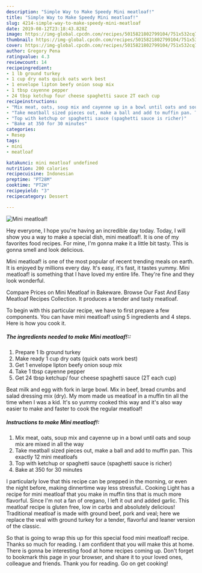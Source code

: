 ```yaml
---
description: "Simple Way to Make Speedy Mini meatloaf!"
title: "Simple Way to Make Speedy Mini meatloaf!"
slug: 4214-simple-way-to-make-speedy-mini-meatloaf
date: 2019-08-12T23:18:43.828Z
image: https://img-global.cpcdn.com/recipes/5015821802799104/751x532cq70/mini-meatloaf-recipe-main-photo.jpg
thumbnail: https://img-global.cpcdn.com/recipes/5015821802799104/751x532cq70/mini-meatloaf-recipe-main-photo.jpg
cover: https://img-global.cpcdn.com/recipes/5015821802799104/751x532cq70/mini-meatloaf-recipe-main-photo.jpg
author: Gregory Pena
ratingvalue: 4.3
reviewcount: 14
recipeingredient:
- 1 lb ground turkey
- 1 cup dry oats quick oats work best
- 1 envelope lipton beefy onion soup mix
- 1 tbsp cayenne pepper
- 24 tbsp ketchup four cheese spaghetti sauce 2T each cup
recipeinstructions:
- "Mix meat, oats, soup mix and cayenne up in a bowl until oats and soup mix are mixed in all the way"
- "Take meatball sized pieces out, make a ball and add to muffin pan. This  exactly 12 mini meatloafs"
- "Top with ketchup or spaghetti sauce (spaghetti sauce is richer)"
- "Bake at 350 for 30 minutes"
categories:
- Resep
tags:
- mini
- meatloaf

katakunci: mini meatloaf undefined
nutrition: 200 calories
recipecuisine: Indonesian
preptime: "PT28M"
cooktime: "PT2H"
recipeyield: "3"
recipecategory: Dessert

---
```



![Mini meatloaf!](https://img-global.cpcdn.com/recipes/5015821802799104/751x532cq70/mini-meatloaf-recipe-main-photo.jpg)

Hey everyone, I hope you're having an incredible day today. Today, I will show you a way to make a special dish, mini meatloaf!. It is one of my favorites food recipes. For mine, I'm gonna make it a little bit tasty. This is gonna smell and look delicious.

Mini meatloaf! is one of the most popular of recent trending meals on earth. It is enjoyed by millions every day. It's easy, it's fast, it tastes yummy. Mini meatloaf! is something that I have loved my entire life. They're fine and they look wonderful.

Compare Prices on Mini Meatloaf in Bakeware. Browse Our Fast And Easy Meatloaf Recipes Collection. It produces a tender and tasty meatloaf.


To begin with this particular recipe, we have to first prepare a few components. You can have mini meatloaf! using 5 ingredients and 4 steps. Here is how you cook it.

##### The ingredients needed to make Mini meatloaf!::

1. Prepare 1 lb ground turkey
1. Make ready 1 cup dry oats (quick oats work best)
1. Get 1 envelope lipton beefy onion soup mix
1. Take 1 tbsp cayenne pepper
1. Get 24 tbsp ketchup/ four cheese spaghetti sauce (2T each cup)


Beat milk and egg with fork in large bowl. Mix in beef, bread crumbs and salad dressing mix (dry). My mom made us meatloaf in a muffin tin all the time when I was a kid. It&#39;s so yummy cooked this way and it&#39;s also way easier to make and faster to cook the regular meatloaf! 

##### Instructions to make Mini meatloaf!:

1. Mix meat, oats, soup mix and cayenne up in a bowl until oats and soup mix are mixed in all the way
1. Take meatball sized pieces out, make a ball and add to muffin pan. This  exactly 12 mini meatloafs
1. Top with ketchup or spaghetti sauce (spaghetti sauce is richer)
1. Bake at 350 for 30 minutes


I particularly love that this recipe can be prepped in the morning, or even the night before, making dinnertime way less stressful.. Cooking Light has a recipe for mini meatloaf that you make in muffin tins that is much more flavorful. Since I&#39;m not a fan of oregano, I left it out and added garlic. This meatloaf recipe is gluten free, low in carbs and absolutely delicious! Traditional meatloaf is made with ground beef, pork and veal; here we replace the veal with ground turkey for a tender, flavorful and leaner version of the classic. 

So that is going to wrap this up for this special food mini meatloaf! recipe. Thanks so much for reading. I am confident that you will make this at home. There is gonna be interesting food at home recipes coming up. Don't forget to bookmark this page in your browser, and share it to your loved ones, colleague and friends. Thank you for reading. Go on get cooking!
